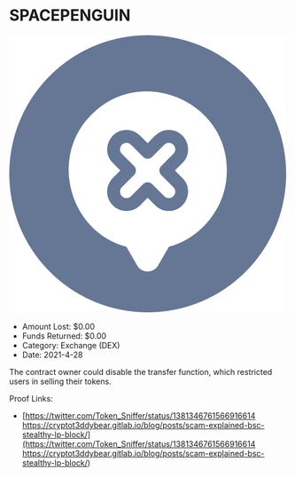 # SPACEPENGUIN
![SPACEPENGUIN](/rektimages/SPACEPENGUIN.png)
- Amount Lost: $0.00
- Funds Returned: $0.00
- Category: Exchange (DEX)
- Date: 2021-4-28

The contract owner could disable the transfer function, which restricted users in selling their tokens.


Proof Links:
- [https://twitter.com/Token_Sniffer/status/1381346761566916614 https://cryptot3ddybear.gitlab.io/blog/posts/scam-explained-bsc-stealthy-lp-block/](https://twitter.com/Token_Sniffer/status/1381346761566916614 https://cryptot3ddybear.gitlab.io/blog/posts/scam-explained-bsc-stealthy-lp-block/)


